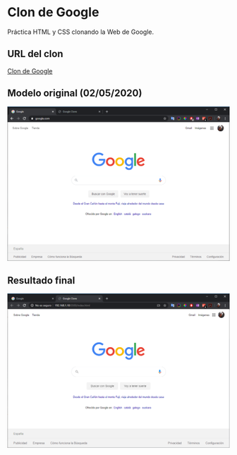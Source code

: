# Clon de Google

Práctica HTML y CSS clonando la Web de Google.


## URL del clon

[Clon de Google](https://crojasf.github.io/clon-de-google/)


## Modelo original (02/05/2020)

![Modelo original](google-original.png)


## Resultado final

![Resultado final](google-final.png)
